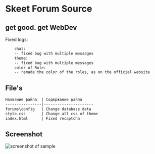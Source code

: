 Skeet Forum Source
=========================

## get good. get WebDev

Fixed logs:
```html
	chat:
	-- fixed bug with multiple messages
	theme:
	-- fixed bug with multiple messages
	color of Role:
	-- remade the color of the roles, as on the official website

```

File's
--------------------------
```html
Название файла  | Содержание файла
----------------|----------------------
forums\config   | Change database data
style.css       | Change all css of theme
index.html      | Fixed recaptcha 
```

Screenshot
------------------
![screenshot of sample](https://imgur.com/sZtam5L)
